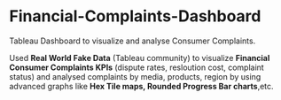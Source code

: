 # Financial-Complaints-Dashboard
Tableau Dashboard to visualize and analyse Consumer Complaints.
<br>

Used **Real World Fake Data** (Tableau community) to visualize **Financial Consumer Complaints KPIs** (dispute rates, resloution cost, complaint status) and analysed complaints by media, products, region by using advanced graphs like **Hex Tile maps, Rounded Progress Bar charts**,etc.
   
